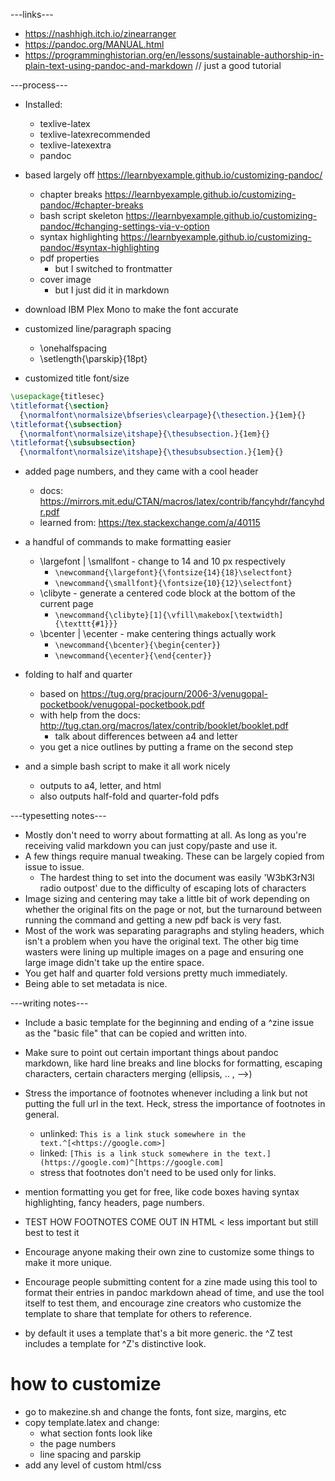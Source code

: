 ---links---
- https://nashhigh.itch.io/zinearranger
- https://pandoc.org/MANUAL.html
- https://programminghistorian.org/en/lessons/sustainable-authorship-in-plain-text-using-pandoc-and-markdown // just a good tutorial

---process---
- Installed:
    - texlive-latex
    - texlive-latexrecommended
    - texlive-latexextra
    - pandoc

- based largely off https://learnbyexample.github.io/customizing-pandoc/
    - chapter breaks https://learnbyexample.github.io/customizing-pandoc/#chapter-breaks
    - bash script skeleton https://learnbyexample.github.io/customizing-pandoc/#changing-settings-via-v-option
    - syntax highlighting https://learnbyexample.github.io/customizing-pandoc/#syntax-highlighting
    - pdf properties
        - but I switched to frontmatter
    - cover image
        - but I just did it in markdown
- download IBM Plex Mono to make the font accurate
- customized line/paragraph spacing
    - \onehalfspacing
    - \setlength{\parskip}{18pt}
- customized title font/size
```latex
\usepackage{titlesec}
\titleformat{\section}
  {\normalfont\normalsize\bfseries\clearpage}{\thesection.}{1em}{}
\titleformat{\subsection}
  {\normalfont\normalsize\itshape}{\thesubsection.}{1em}{}
\titleformat{\subsubsection}
  {\normalfont\normalsize\itshape}{\thesubsubsection.}{1em}{}
```
- added page numbers, and they came with a cool header
    - docs: https://mirrors.mit.edu/CTAN/macros/latex/contrib/fancyhdr/fancyhdr.pdf
    - learned from: https://tex.stackexchange.com/a/40115
- a handful of commands to make formatting easier
    - \largefont | \smallfont - change to 14 and 10 px respectively
        - `\newcommand{\largefont}{\fontsize{14}{18}\selectfont}`
        - `\newcommand{\smallfont}{\fontsize{10}{12}\selectfont}`
    - \clibyte - generate a centered code block at the bottom of the current page
        - `\newcommand{\clibyte}[1]{\vfill\makebox[\textwidth]{\texttt{#1}}}`
    - \bcenter | \ecenter - make centering things actually work
        - `\newcommand{\bcenter}{\begin{center}}`
        - `\newcommand{\ecenter}{\end{center}}`

- folding to half and quarter
    - based on https://tug.org/pracjourn/2006-3/venugopal-pocketbook/venugopal-pocketbook.pdf
    - with help from the docs: http://tug.ctan.org/macros/latex/contrib/booklet/booklet.pdf
        - talk about differences between a4 and letter
    - you get a nice outlines by putting a frame on the second step

- and a simple bash script to make it all work nicely
    - outputs to a4, letter, and html
    - also outputs half-fold and quarter-fold pdfs


---typesetting notes---
- Mostly don't need to worry about formatting at all. As long as you're receiving valid markdown you can just copy/paste and use it.
- A few things require manual tweaking. These can be largely copied from issue to issue.
    - The hardest thing to set into the document was easily 'W3bK3rN3l radio outpost' due to the difficulty of escaping lots of characters
- Image sizing and centering may take a little bit of work depending on whether the original fits on the page or not, but the turnaround between running the command and getting a new pdf back is very fast.
- Most of the work was separating paragraphs and styling headers, which isn't a problem when you have the original text. The other big time wasters were lining up multiple images on a page and ensuring one large image didn't take up the entire space.
- You get half and quarter fold versions pretty much immediately.
- Being able to set metadata is nice.


---writing notes---
- Include a basic template for the beginning and ending of a ^zine issue as the "basic file" that can be copied and written into.
- Make sure to point out certain important things about pandoc markdown, like hard line breaks and line blocks for formatting, escaping characters, certain characters merging (ellipsis, .. , -->)
- Stress the importance of footnotes whenever including a link but not putting the full url in the text. Heck, stress the importance of footnotes in general.
    - unlinked: `This is a link stuck somewhere in the text.^[<https://google.com>]`
    - linked: `[This is a link stuck somewhere in the text.](https://google.com)^[https://google.com]`
    - stress that footnotes don't need to be used only for links.
- mention formatting you get for free, like code boxes having syntax highlighting, fancy headers, page numbers.
- TEST HOW FOOTNOTES COME OUT IN HTML < less important but still best to test it
- Encourage anyone making their own zine to customize some things to make it more unique.
- Encourage people submitting content for a zine made using this tool to format their entries in pandoc markdown ahead of time, and use the tool itself to test them, and encourage zine creators who customize the template to share that template for others to reference.


- by default it uses a template that's a bit more generic. the ^Z test includes a template for ^Z's distinctive look.
# how to customize
- go to makezine.sh and change the fonts, font size, margins, etc
- copy template.latex and change:
    - what section fonts look like
    - the page numbers
    - line spacing and parskip
- add any level of custom html/css
